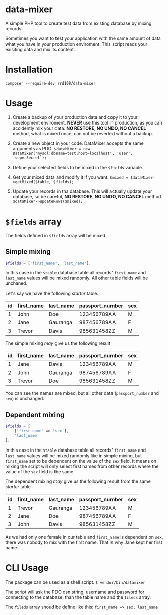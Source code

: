 # data-mixer
A simple PHP tool to create test data from existing database by mixing records.

Sometimes you want to test your application with the same amount of data what you
have in your production enviroment. This script reads your exisiting data and
mix its content.

# Installation
`composer --require-dev rrd108/data-mixer`

# Usage
1. Create a backup of your production data and copy it to your development enviroment. **NEVER** use this tool in production, as you can accidently mix your data. **NO RESTORE, NO UNDO, NO CANCEL** method, what is mixed once, can not be reverted without a backup.

2. Create a new object in your code. DataMixer accepts the same arguments as PDO.
`$dataMixer = new DataMixer('mysql:dbname=test;host=localhost', 'user', 'superSecret');`

3. Define your selected fields to be mixed in the `$fields` variable.

4. Get your mixed data and modify it if you want.
`$mixed = $dataMixer->getMixed($table, $fields);`

5. Update your records in tha database. This will actually update your database, so be careful, **NO RESTORE, NO UNDO, NO CANCEL** method.
`$dataMixer->updateRows($mixed);`

# `$fields` array
The fields defined in `$fields` array will be mixed.

## Simple mixing
```php
$fields = ['first_name', 'last_name'];
```
In this case in the `$table` database table all records' `first_name` and `last_name` values will be mixed randomly. All other table fields will be unchaned.

Let's say we have the following *starter* table.

| id | first_name | last_name | passport_number | sex |
|----|------------|-----------|-----------------|-----|
| 1  | John       | Doe       | 123456789AA     | M   |
| 2  | Jane       | Gauranga  | 987456789AA     | F   | 
| 3  | Trevor     | Davis     | 985631458ZZ     | M   |

The simple mixing *may* give us the following result

| id | first_name | last_name | passport_number | sex |
|----|------------|-----------|-----------------|-----|
| 1  | Jane       | Davis     | 123456789AA     | M   |
| 2  | John       | Gauranga  | 987456789AA     | F   |
| 3  | Trevor     | Doe       | 985631458ZZ     | M   |

You can see the names are mixed, but all other data (`passport_number` and `sex`) is unchanged.

## Dependent mixing
```php
$fields = [
    ['first_name' => 'sex'], 
    'last_name'
];
```
In this case in the `$table` database table all records' `first_name` and `last_name` values will be mixed randomly like in simple mixing, but `first_name` set to be dependent on the value of the `sex` field. It means on mixing the script will only select first names from other records where the value of the `sex` field is the same.

The dependent mixing *may* give us the following result from the same *starter* table

| id | first_name | last_name | passport_number | sex |
|----|------------|-----------|-----------------|-----|
| 1  | Trevor     | Gauranga  | 123456789AA     | M   |
| 2  | Jane       | Doe       | 987456789AA     | F   |
| 3  | John       | Davis     | 985631458ZZ     | M   |

As we had only one female in our table and `first_name` is dependent on `sex`, there was nobody to mix with the first name. That is why Jane kept her first name.

# CLI Usage
The package can be used as a shell script.
`$ vendor/bin/datamixer`

The script will ask the PDO dsn string, username and password for connecting to the database, than the table name and the `fileds` array.

The `fileds` array shoud be define like this:
`first_name => sex, last_name`
